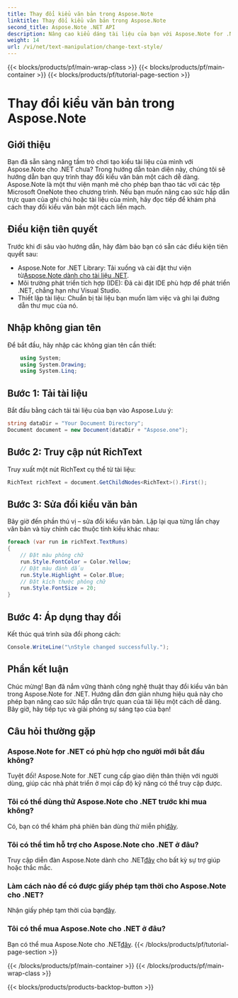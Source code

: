 ```yaml
---
title: Thay đổi kiểu văn bản trong Aspose.Note
linktitle: Thay đổi kiểu văn bản trong Aspose.Note
second_title: Aspose.Note .NET API
description: Nâng cao kiểu dáng tài liệu của bạn với Aspose.Note for .NET. Tìm hiểu cách thay đổi kiểu văn bản một cách dễ dàng trong hướng dẫn từng bước này. Hãy thử nó miễn phí!
weight: 14
url: /vi/net/text-manipulation/change-text-style/
---
```


{{< blocks/products/pf/main-wrap-class >}}
{{< blocks/products/pf/main-container >}}
{{< blocks/products/pf/tutorial-page-section >}}

# Thay đổi kiểu văn bản trong Aspose.Note

## Giới thiệu
Bạn đã sẵn sàng nâng tầm trò chơi tạo kiểu tài liệu của mình với Aspose.Note cho .NET chưa? Trong hướng dẫn toàn diện này, chúng tôi sẽ hướng dẫn bạn quy trình thay đổi kiểu văn bản một cách dễ dàng. Aspose.Note là một thư viện mạnh mẽ cho phép bạn thao tác với các tệp Microsoft OneNote theo chương trình. Nếu bạn muốn nâng cao sức hấp dẫn trực quan của ghi chú hoặc tài liệu của mình, hãy đọc tiếp để khám phá cách thay đổi kiểu văn bản một cách liền mạch.
## Điều kiện tiên quyết
Trước khi đi sâu vào hướng dẫn, hãy đảm bảo bạn có sẵn các điều kiện tiên quyết sau:
-  Aspose.Note for .NET Library: Tải xuống và cài đặt thư viện từ[Aspose.Note dành cho tài liệu .NET](https://reference.aspose.com/note/net/).
- Môi trường phát triển tích hợp (IDE): Đã cài đặt IDE phù hợp để phát triển .NET, chẳng hạn như Visual Studio.
- Thiết lập tài liệu: Chuẩn bị tài liệu bạn muốn làm việc và ghi lại đường dẫn thư mục của nó.
## Nhập không gian tên
Để bắt đầu, hãy nhập các không gian tên cần thiết:
```csharp
    using System;
    using System.Drawing;
    using System.Linq;
```
## Bước 1: Tải tài liệu
Bắt đầu bằng cách tải tài liệu của bạn vào Aspose.Lưu ý:
```csharp
string dataDir = "Your Document Directory";
Document document = new Document(dataDir + "Aspose.one");
```
## Bước 2: Truy cập nút RichText
Truy xuất một nút RichText cụ thể từ tài liệu:
```csharp
RichText richText = document.GetChildNodes<RichText>().First();
```
## Bước 3: Sửa đổi kiểu văn bản
Bây giờ đến phần thú vị – sửa đổi kiểu văn bản. Lặp lại qua từng lần chạy văn bản và tùy chỉnh các thuộc tính kiểu khác nhau:
```csharp
foreach (var run in richText.TextRuns)
{
    // Đặt màu phông chữ
    run.Style.FontColor = Color.Yellow;
    // Đặt màu đánh dấu
    run.Style.Highlight = Color.Blue;
    // Đặt kích thước phông chữ
    run.Style.FontSize = 20;
}
```
## Bước 4: Áp dụng thay đổi
Kết thúc quá trình sửa đổi phong cách:
```csharp
Console.WriteLine("\nStyle changed successfully.");
```
## Phần kết luận
Chúc mừng! Bạn đã nắm vững thành công nghệ thuật thay đổi kiểu văn bản trong Aspose.Note for .NET. Hướng dẫn đơn giản nhưng hiệu quả này cho phép bạn nâng cao sức hấp dẫn trực quan của tài liệu một cách dễ dàng. Bây giờ, hãy tiếp tục và giải phóng sự sáng tạo của bạn!
## Câu hỏi thường gặp
### Aspose.Note for .NET có phù hợp cho người mới bắt đầu không?
Tuyệt đối! Aspose.Note for .NET cung cấp giao diện thân thiện với người dùng, giúp các nhà phát triển ở mọi cấp độ kỹ năng có thể truy cập được.
### Tôi có thể dùng thử Aspose.Note cho .NET trước khi mua không?
 Có, bạn có thể khám phá phiên bản dùng thử miễn phí[đây](https://releases.aspose.com/).
### Tôi có thể tìm hỗ trợ cho Aspose.Note cho .NET ở đâu?
 Truy cập diễn đàn Aspose.Note dành cho .NET[đây](https://forum.aspose.com/c/note/28) cho bất kỳ sự trợ giúp hoặc thắc mắc.
### Làm cách nào để có được giấy phép tạm thời cho Aspose.Note cho .NET?
 Nhận giấy phép tạm thời của bạn[đây](https://purchase.aspose.com/temporary-license/).
### Tôi có thể mua Aspose.Note cho .NET ở đâu?
 Bạn có thể mua Aspose.Note cho .NET[đây](https://purchase.aspose.com/buy).
{{< /blocks/products/pf/tutorial-page-section >}}

{{< /blocks/products/pf/main-container >}}
{{< /blocks/products/pf/main-wrap-class >}}

{{< blocks/products/products-backtop-button >}}
